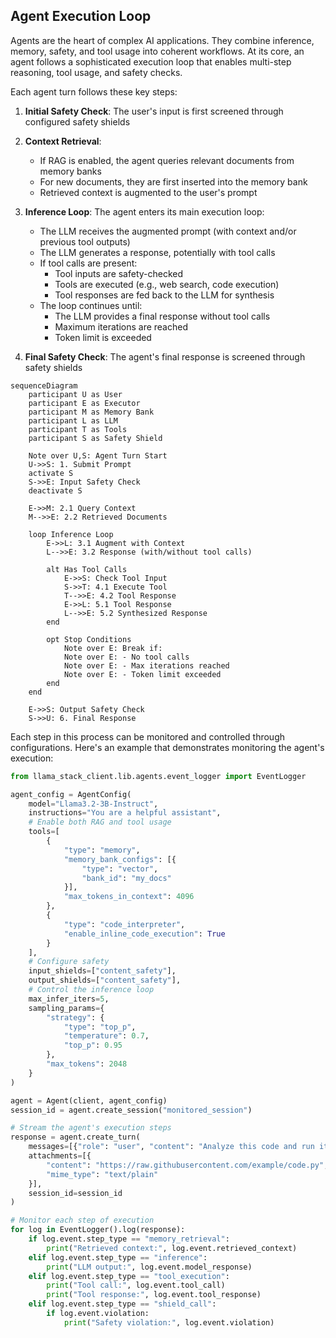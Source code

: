 ## Agent Execution Loop

Agents are the heart of complex AI applications. They combine inference, memory, safety, and tool usage into coherent workflows. At its core, an agent follows a sophisticated execution loop that enables multi-step reasoning, tool usage, and safety checks.

Each agent turn follows these key steps:

1. **Initial Safety Check**: The user's input is first screened through configured safety shields

2. **Context Retrieval**:
   - If RAG is enabled, the agent queries relevant documents from memory banks
   - For new documents, they are first inserted into the memory bank
   - Retrieved context is augmented to the user's prompt

3. **Inference Loop**: The agent enters its main execution loop:
   - The LLM receives the augmented prompt (with context and/or previous tool outputs)
   - The LLM generates a response, potentially with tool calls
   - If tool calls are present:
     - Tool inputs are safety-checked
     - Tools are executed (e.g., web search, code execution)
     - Tool responses are fed back to the LLM for synthesis
   - The loop continues until:
     - The LLM provides a final response without tool calls
     - Maximum iterations are reached
     - Token limit is exceeded

4. **Final Safety Check**: The agent's final response is screened through safety shields

```{mermaid}
sequenceDiagram
    participant U as User
    participant E as Executor
    participant M as Memory Bank
    participant L as LLM
    participant T as Tools
    participant S as Safety Shield

    Note over U,S: Agent Turn Start
    U->>S: 1. Submit Prompt
    activate S
    S->>E: Input Safety Check
    deactivate S

    E->>M: 2.1 Query Context
    M-->>E: 2.2 Retrieved Documents

    loop Inference Loop
        E->>L: 3.1 Augment with Context
        L-->>E: 3.2 Response (with/without tool calls)

        alt Has Tool Calls
            E->>S: Check Tool Input
            S->>T: 4.1 Execute Tool
            T-->>E: 4.2 Tool Response
            E->>L: 5.1 Tool Response
            L-->>E: 5.2 Synthesized Response
        end

        opt Stop Conditions
            Note over E: Break if:
            Note over E: - No tool calls
            Note over E: - Max iterations reached
            Note over E: - Token limit exceeded
        end
    end

    E->>S: Output Safety Check
    S->>U: 6. Final Response
```

Each step in this process can be monitored and controlled through configurations. Here's an example that demonstrates monitoring the agent's execution:

```python
from llama_stack_client.lib.agents.event_logger import EventLogger

agent_config = AgentConfig(
    model="Llama3.2-3B-Instruct",
    instructions="You are a helpful assistant",
    # Enable both RAG and tool usage
    tools=[
        {
            "type": "memory",
            "memory_bank_configs": [{
                "type": "vector",
                "bank_id": "my_docs"
            }],
            "max_tokens_in_context": 4096
        },
        {
            "type": "code_interpreter",
            "enable_inline_code_execution": True
        }
    ],
    # Configure safety
    input_shields=["content_safety"],
    output_shields=["content_safety"],
    # Control the inference loop
    max_infer_iters=5,
    sampling_params={
        "strategy": {
            "type": "top_p",
            "temperature": 0.7,
            "top_p": 0.95
        },
        "max_tokens": 2048
    }
)

agent = Agent(client, agent_config)
session_id = agent.create_session("monitored_session")

# Stream the agent's execution steps
response = agent.create_turn(
    messages=[{"role": "user", "content": "Analyze this code and run it"}],
    attachments=[{
        "content": "https://raw.githubusercontent.com/example/code.py",
        "mime_type": "text/plain"
    }],
    session_id=session_id
)

# Monitor each step of execution
for log in EventLogger().log(response):
    if log.event.step_type == "memory_retrieval":
        print("Retrieved context:", log.event.retrieved_context)
    elif log.event.step_type == "inference":
        print("LLM output:", log.event.model_response)
    elif log.event.step_type == "tool_execution":
        print("Tool call:", log.event.tool_call)
        print("Tool response:", log.event.tool_response)
    elif log.event.step_type == "shield_call":
        if log.event.violation:
            print("Safety violation:", log.event.violation)
```
